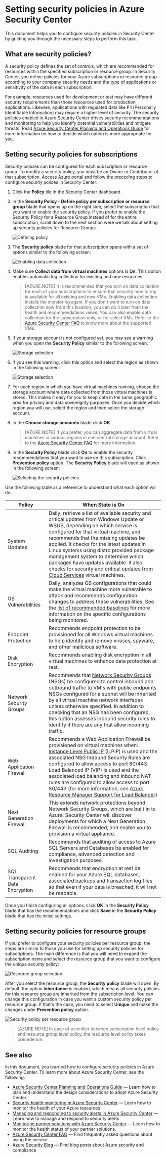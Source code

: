 <properties
   pageTitle="Setting security policies in Azure Security Center | Microsoft Azure"
   description="This document helps you to configure security policies in Azure Security Center."
   services="security-center"
   documentationCenter="na"
   authors="YuriDio"
   manager="swadhwa"
   editor=""/>

<tags
   ms.service="security-center"
   ms.devlang="na"
   ms.topic="hero-article"
   ms.tgt_pltfrm="na"
   ms.workload="na"
   ms.date="08/24/2016"
   ms.author="yurid"/>

# Setting security policies in Azure Security Center
This document helps you to configure security policies in Security Center by guiding you through the necessary steps to perform this task.

## What are security policies?
A security policy defines the set of controls, which are recommended for resources within the specified subscription or resource group. In Security Center, you define policies for your Azure subscriptions or resource group according to your company security needs and the type of applications or sensitivity of the data in each subscription.

For example, resources used for development or test may have different security requirements than those resources used for production applications. Likewise, applications with regulated data like PII (Personally Identifiable Information) may require a higher level of security. The security policies enabled in Azure Security Center drives security recommendations and monitoring to help you identify potential vulnerabilities and mitigate threats. Read [Azure Security Center Planning and Operations Guide](security-center-planning-and-operations-guide.md) for more information on how to decide which option is more appropriate for you.

## Setting security policies for subscriptions

Security policies can be configured for each subscription or resource group. To modify a security policy, you must be an Owner or Contributor of that subscription. Access Azure portal and follow the preceding steps to configure security polices in Security Center:

1. Click the **Policy** tile in the Security Center dashboard.

2. In the **Security Policy - Define policy per subscription or resource group** blade that opens up on the right side, select the subscription that you want to enable the security policy. If you prefer to enable the Security Policy for a Resource Group instead of for the entire subscription, scroll down to the next section were we talk about setting up security policies for Resource Groups.

    ![Defining policy](./media/security-center-policies/security-center-policies-fig1-ga.png)

3. The **Security policy** blade for that subscription opens with a set of options similar to the following screen:

    ![Enabling data collection](./media/security-center-policies/security-center-policies-fig2-ga.png)

4. Make sure **Collect data from virtual machines** options is **On**. This option enables automatic log collection for existing and new resources. 

    >[AZURE.NOTE] It is recommended that you turn on data collection for each of your subscriptions to ensure that security monitoring is available for all existing and new VMs. Enabling data collection installs the monitoring agent. If you don't want to turn on data collection now from this location, you can do it later from the health and recommendations views. You can also enable data collection for the subscription only, or for select VMs. Refer to the [Azure Security Center FAQ](security-center-faq.md) to know more about the supported VMs.

5. If your storage account is not configured yet, you may see a warning when you open the **Security Policy** similar to the following screen:

    ![Storage selection](./media/security-center-policies/security-center-policies-fig2.png)

6. If you see this warning, click this option and select the region as shown in the following screen:

    ![Storage selection](./media/security-center-policies/security-center-policies-fig3-ga.png)

7. For each region in which you have virtual machines running, choose the storage account where data collected from those virtual machines is stored. This makes it easy for you to keep data in the same geographic area for privacy and data sovereignty purposes. Once you decide which region you will use, select the region and then select the storage account.

8. In the **Choose storage accounts** blade click **OK**.

    > [AZURE.NOTE] If you prefer, you can aggregate data from virtual machines in various regions in one central storage account. Refer to the [Azure Security Center FAQ](security-center-faq.md) for more information.

9. In the **Security Policy** blade click **On** to enable the security recommendations that you want to use on this subscription. Click **Prevention policy** option. The **Security Policy** blade will open as shown in the following screen: 

	![Selecting the security policies](./media/security-center-policies/security-center-policies-fig4-ga.png)

Use the following table as a reference to understand what each option will do:

| Policy | When State is On |
|----- |-----|
| System Updates | Daily, retrieve a list of available security and critical updates from Windows Update or WSUS, depending on which service is configured for that virtual machine, and recommends that the missing updates be applied. It checks for the latest updates in Linux systems using distro provided package management system to determine which packages have updates available. It also checks for security and critical updates from [Cloud Services](./cloud-services/cloud-services-how-to-configure.md) virtual machines. |
| OS Vulnerabilities | Daily, analyzes OS configurations that could make the virtual machine more vulnerable to attack and recommends configuration changes to address these vulnerabilities. See the [list of recommended baselines](https://gallery.technet.microsoft.com/Azure-Security-Center-a789e335) for more information on the specific configurations being monitored. |
| Endpoint Protection | Recommends endpoint protection to be provisioned for all Windows virtual machines to help identify and remove viruses, spyware, and other malicious software.|
| Disk Encryption | Recommends enabling disk encryption in all virtual machines to enhance data protection at rest. 
| Network Security Groups | Recommends that [Network Security Groups](../virtual-network/virtual-networks-nsg.md) (NSGs) be configured to control inbound and outbound traffic to VM's with public endpoints. NSGs configured for a subnet will be inherited by all virtual machine network interfaces unless otherwise specified. In addition to checking that an NSG has been configured, this option assesses inbound security rules to identify if there are any that allow incoming traffic. |
| Web Application Firewall | Recommends a Web Application Firewall be provisioned on virtual machines when: [Instance Level Public IP](../virtual-network/virtual-networks-instance-level-public-ip.md) (ILPIP) is used and the associated NSG Inbound Security Rules are configured to allow access to port 80/443. Load Balanced IP (VIP) is used and the associated load balancing and inbound NAT rules are configured to allow access to port 80/443 (for more information, see [Azure Resource Manager Support for Load Balancer](../load-balancer/load-balancer-arm.md)) |
| Next Generation Firewall | This extends network protections beyond Network Security Groups, which are built in to Azure. Security Center will discover deployments for which a Next Generation Firewall is recommended, and enable you to provision a virtual appliance. |
| SQL Auditing | Recommends that auditing of access to Azure SQL Servers and Databases be enabled for compliance, advanced detection and investigation purposes. |
| SQL Transparent Data Encryption | Recommends that encryption at rest be enabled for your Azure SQL databases, associated backups and transaction log files so that even if your data is breached, it will not be readable. |
	
Once you finish configuring all options, click **OK** in the **Security Policy** blade that has the recommendations and click **Save** in the **Security Policy** blade that  has the initial settings.

## Setting security policies for resource groups

If you prefer to configure your security policies per resource group, the steps are similar to those you use for setting up security policies for subscriptions. The main difference is that you will need to expand the subscription name and select the resource group that you want to configure the unique security policy:

![Resource group selection](./media/security-center-policies/security-center-policies-fig5-ga.png)

After you select the resource group, the **Security policy** blade will open. By default, the option **Inheritance** is enabled, which means all security policies for this resource group are inherited from the subscription level. You can change this configuration in case you want a custom security policy per resource group. If that's the case, you need to select **Unique** and make the changes under **Prevention policy** option.

![Security policy per resource group](./media/security-center-policies/security-center-policies-fig6-ga.png)

> [AZURE.NOTE] In case of a conflict between subscription level policy and resource group level policy, the resource level policy takes precedence.


## See also

In this document, you learned how to configure security policies in Azure Security Center. To learn more about Azure Security Center, see the following:

- [Azure Security Center Planning and Operations Guide](security-center-planning-and-operations-guide.md) — Learn how to plan and understand the design considerations to adopt Azure Security Center.
- [Security health monitoring in Azure Security Center](security-center-monitoring.md) — Learn how to monitor the health of your Azure resources
- [Managing and responding to security alerts in Azure Security Center](security-center-managing-and-responding-alerts.md) — Learn how to manage and respond to security alerts
- [Monitoring partner solutions with Azure Security Center](security-center-partner-solutions.md) — Learn how to monitor the health status of your partner solutions.
- [Azure Security Center FAQ](security-center-faq.md) — Find frequently asked questions about using the service
- [Azure Security Blog](http://blogs.msdn.com/b/azuresecurity/) — Find blog posts about Azure security and compliance
